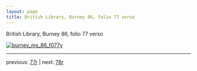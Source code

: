 ```yaml
---
layout: page
title: British Library, Burney 86, folio 77 verso
---
```


British Library, Burney 86, folio 77 verso

[![burney_ms_86_f077v](http://www.homermultitext.org/iipsrv?IIIF=/project/homer/pyramidal/deepzoom/bl/burney86imgs/v1/burney_ms_86_f077v.tif/full/800,/0/default.jpg)](http://www.homermultitext.org/ict2/?urn=urn:cite2:bl:burney86imgs.v1:burney_ms_86_f077v) 

---

previous:  [77r](../77r/) | next: [78r](../78r/)